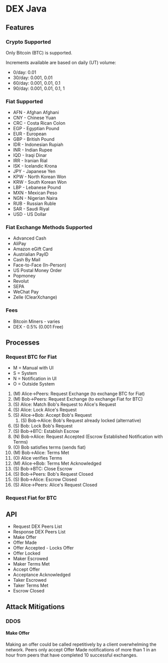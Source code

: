 # DEX Java

## Features

### Crypto Supported
Only Bitcoin (BTC) is supported.

Increments available are based on daily (UT) volume:

* 0/day: 0.01
* 30/day: 0.001, 0.01
* 60/day: 0.001, 0.01, 0.1
* 90/day: 0.001, 0.01, 0.1, 1

### Fiat Supported
* AFN - Afghan Afghani
* CNY - Chinese Yuan
* CRC - Costa Rican Colon
* EGP - Egyptian Pound
* EUR - European
* GBP - British Pound
* IDR - Indonesian Rupiah
* INR - Indian Rupee
* IQD - Iraqi Dinar
* IRR - Iranian Rial
* ISK - Icelandic Krona
* JPY - Japanese Yen
* KPW - North Korean Won
* KRW - South Korean Won
* LBP - Lebanese Pound
* MXN - Mexican Peso
* NGN - Nigerian Naira
* RUB - Russian Ruble
* SAR - Saudi Riyal
* USD - US Dollar

### Fiat Exchange Methods Supported

* Advanced Cash
* AliPay
* Amazon eGift Card
* Austrialian PayID
* Cash By Mail
* Face-to-Face (In-Person)
* US Postal Money Order
* Popmoney
* Revolut
* SEPA
* WeChat Pay
* Zelle (ClearXchange)

### Fees

* Bitcoin Miners - varies
* DEX - 0.5% (0.001 Free)

## Processes

### Request BTC for Fiat
* M = Manual with UI
* S = System
* N = Notification in UI
* O = Outside System

1. (M) Alice->Peers: Request Exchange (to exchange BTC for Fiat)
2. (M) Bob->Peers: Request Exchange (to exchange Fiat for BTC)
3. (S) Alice: Match Bob's Request to Alice's Request
4. (S) Alice: Lock Alice's Request
5. (S) Alice->Bob: Accept Bob's Request
   1. (S) Bob->Alice: Bob's Request already locked (alternative)
6. (S) Bob: Lock Bob's Request
7. (S) Bob->BTC: Establish Escrow
8. (N) Bob->Alice: Request Accepted (Escrow Established Notification with Terms)
9. (O) Bob satisfies terms (sends fiat)
10. (M) Bob->Alice: Terms Met
11. (O) Alice verifies Terms
12. (M) Alice->Bob: Terms Met Acknowledged
13. (S) Bob->BTC: Close Escrow
14. (S) Bob->Peers: Bob's Request Closed
15. (S) Bob->Alice: Escrow Closed
16. (S) Alice->Peers: Alice's Request Closed

### Request Fiat for BTC

## API

* Request DEX Peers List
* Response DEX Peers List
* Make Offer
* Offer Made
* Offer Accepted - Locks Offer
* Offer Locked
* Maker Escrowed
* Maker Terms Met
* Accept Offer
* Acceptance Acknowledged
* Taker Escrowed
* Taker Terms Met
* Escrow Closed

## Attack Mitigations

### DDOS

#### Make Offer
Making an offer could be called repetitively by a client overwhelming the network.
Peers only accept Offer Made notifications of more than 1 in an hour from peers
that have completed 10 successful exchanges.

